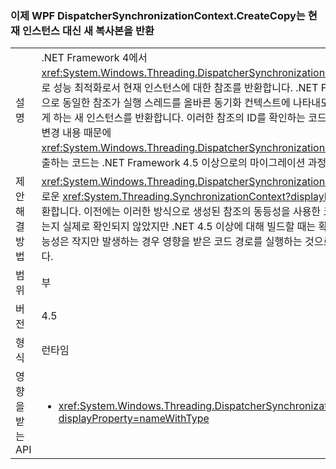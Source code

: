 ### <a name="wpf-dispatchersynchronizationcontextcreatecopy-now-returns-a-new-copy-instead-of-the-current-instance"></a>이제 WPF DispatcherSynchronizationContext.CreateCopy는 현재 인스턴스 대신 새 복사본을 반환

|   |   |
|---|---|
|설명|.NET Framework 4에서 <xref:System.Windows.Threading.DispatcherSynchronizationContext.CreateCopy>는 주로 성능 최적화로서 현재 인스턴스에 대한 참조를 반환합니다. .NET Framework 4.5에서는 처음으로 동일한 참조가 실행 스레드를 올바른 동기화 컨텍스트에 나타내도록 마무리하는 것을 가능하게 하는 새 인스턴스를 반환합니다.  이러한 참조의 ID를 확인하는 코드가 영향을 받기는 어렵지만, 변경 내용 때문에 <xref:System.Windows.Threading.DispatcherSynchronizationContext.CreateCopy>를 호출하는 코드는 .NET Framework 4.5 이상으로의 마이그레이션 과정에서 테스트되어야 합니다.|
|제안 해결 방법|<xref:System.Windows.Threading.DispatcherSynchronizationContext.CreateCopy>는 새로운 <xref:System.Threading.SynchronizationContext?displayProperty=name> 개체를 반환합니다. 이전에는 이러한 방식으로 생성된 참조의 동등성을 사용한 코드는 적절한 컨텍스트에 있는지 실제로 확인되지 않았지만 .NET 4.5 이상에 대해 빌드할 때는 확인됩니다.  문제가 발생할 가능성은 작지만 발생하는 경우 영향을 받은 코드 경로를 실행하는 것으로 확인하기에 충분할 것입니다.|
|범위|부|
|버전|4.5|
|형식|런타임|
|영향을 받는 API|<ul><li><xref:System.Windows.Threading.DispatcherSynchronizationContext.CreateCopy?displayProperty=nameWithType></li></ul>|

